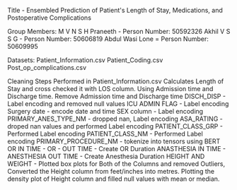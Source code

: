  Title - Ensembled Prediction of Patient's Length of Stay, Medications, and Postoperative Complications

Group Members:
M V N S H Praneeth - Person Number: 50592326
Akhil V S S G - Person Number: 50606819
Abdul Wasi Lone = Person Number: 50609995

Datasets:
Patient_Information.csv
Patient_Coding.csv
Post_op_complications.csv

Cleaning Steps Performed in Patient_Information.csv
Calculates Length of Stay and cross checked it with LOS column. Using Admission time and Discharge time.
Remove Admission time and Discharge time
DISCH_DISP - Label encoding and removed null values
ICU ADMIN FLAG - Label encoding
Surgery date - encode date and time
SEX column - Label encoding
PRIMARY_ANES_TYPE_NM - dropped nan, Label encoding
ASA_RATING - droped nan values and performed Label encoding
PATIENT_CLASS_GRP - Performed Label encoding
PATIENT_CLASS_NM - Performed Label encoding
PRIMARY_PROCEDURE_NM -  tokenize into tensors using BERT
OR IN TIME - OR - OUT TIME - Create OR Duration
ANASTHESIA IN TIME - ANESTHESIA OUT TIME - Create Anesthesia Duration
HEIGHT AND WEIGHT -  Plotted box plots for Both of the Columns and removed Outliers, Converted the Height column from feet/inches into metres. Plotting the density plot of Height column and filled null values with mean or median.
